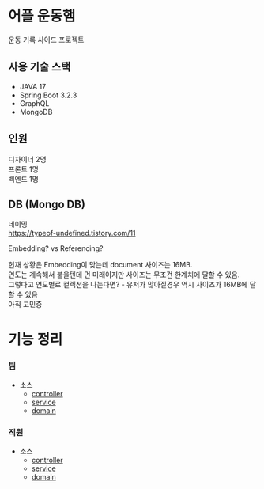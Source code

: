 # 어플 운동햄
운동 기록 사이드 프로젝트

## 사용 기술 스택
- JAVA 17
- Spring Boot 3.2.3
- GraphQL
- MongoDB

## 인원
디자이너 2명  
프론트 1명  
백엔드 1명

## DB (Mongo DB)
네이밍  
https://typeof-undefined.tistory.com/11  
  
Embedding? vs Referencing?  
  
현재 상황은 Embedding이 맞는데 document 사이즈는 16MB.  
연도는 계속해서 붙을텐데 먼 미래이지만 사이즈는 무조건 한계치에 달할 수 있음.  
그렇다고 연도별로 컬렉션을 나눈다면? - 유저가 많아질경우 역시 사이즈가 16MB에 달할 수 있음  
아직 고민중  

# 기능 정리
### 팀
- 소스
    - [controller](src/main/java/com/warmingup/mini/controller/TeamController.java)
    - [service](src/main/java/com/warmingup/mini/service/TeamService.java)
    - [domain](src/main/java/com/warmingup/mini/domain/Team.java)

### 직원
- 소스
    - [controller](src/main/java/com/warmingup/mini/controller/WorkerController.java)
    - [service](src/main/java/com/warmingup/mini/service/WorkerService.java)
    - [domain](src/main/java/com/warmingup/mini/domain/Worker.java)

